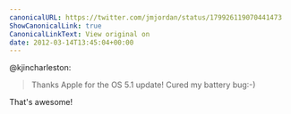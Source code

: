 ```yaml
---
canonicalURL: https://twitter.com/jmjordan/status/179926119070441473
ShowCanonicalLink: true
CanonicalLinkText: View original on
date: 2012-03-14T13:45:04+00:00
---
```

@kjincharleston:

> Thanks Apple for the OS 5.1 update! Cured my battery bug:-)

That's awesome!
